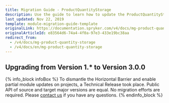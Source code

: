 ```yaml
---
title: Migration Guide - ProductQuantityStorage
description: Use the guide to learn how to update the ProductQuantityStorage module.
last_updated: Nov 22, 2019
template: module-migration-guide-template
originalLink: https://documentation.spryker.com/v4/docs/mg-product-quantity-storage
originalArticleId: e83564d6-74a4-4f0a-97e3-433e19bc38aa
redirect_from:
  - /v4/docs/mg-product-quantity-storage
  - /v4/docs/en/mg-product-quantity-storage
---
```


## Upgrading from Version 1.* to Version 3.0.0

{% info_block infoBox %}
To dismantle the Horizontal Barrier and enable partial module updates on projects, a Technical Release took place. Public API of source and target major versions are equal. No migration efforts are required. Please [contact us](https://spryker.com/en/support/) if you have any questions.
{% endinfo_block %}


